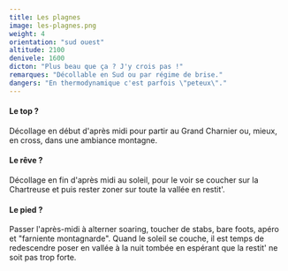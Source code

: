 ```yaml
---
title: Les plagnes
image: les-plagnes.png
weight: 4
orientation: "sud ouest"
altitude: 2100
denivele: 1600
dicton: "Plus beau que ça ? J'y crois pas !"
remarques: "Décollable en Sud ou par régime de brise."
dangers: "En thermodynamique c'est parfois \"peteux\"."
---
```


#### Le top ?
Décollage en début d'après midi pour partir au Grand Charnier ou, mieux, en cross, dans une ambiance montagne. 

#### Le rêve ?
Décollage en fin d'après midi au soleil, pour le voir se coucher sur la Chartreuse et puis rester zoner sur toute la vallée en restit'.

#### Le pied ?
Passer l'après-midi à alterner soaring, toucher de stabs, bare foots, apéro et "farniente montagnarde". Quand le soleil se couche, il est temps de redescendre poser en vallée à la nuit tombée en espérant que la restit' ne soit pas trop forte.
